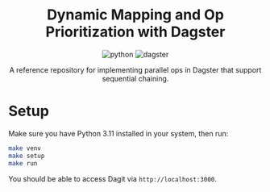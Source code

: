 <div align="center">

# Dynamic Mapping and Op Prioritization with Dagster

![python](https://img.shields.io/badge/python-3.11-blue)
![dagster](https://img.shields.io/badge/dagster-1.4-blue)

A reference repository for implementing parallel ops in Dagster that support sequential chaining.

</div>

# Setup

Make sure you have Python 3.11 installed in your system, then run:
```bash
make venv
make setup
make run
```
You should be able to access Dagit via `http://localhost:3000`.